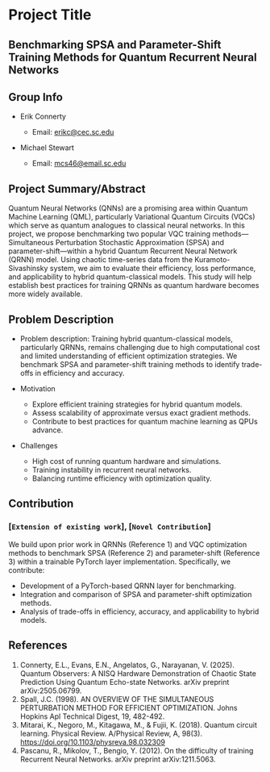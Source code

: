 # Project Title

## Benchmarking SPSA and Parameter-Shift Training Methods for Quantum Recurrent Neural Networks

## Group Info

* Erik Connerty

  * Email: [erikc@cec.sc.edu](mailto:erikc@cec.sc.edu)
* Michael Stewart

  * Email: [mcs46@email.sc.edu](mailto:mcs46@email.sc.edu)

## Project Summary/Abstract

Quantum Neural Networks (QNNs) are a promising area within Quantum Machine Learning (QML), particularly Variational Quantum Circuits (VQCs) which serve as quantum analogues to classical neural networks. In this project, we propose benchmarking two popular VQC training methods—Simultaneous Perturbation Stochastic Approximation (SPSA) and parameter-shift—within a hybrid Quantum Recurrent Neural Network (QRNN) model. Using chaotic time-series data from the Kuramoto-Sivashinsky system, we aim to evaluate their efficiency, loss performance, and applicability to hybrid quantum-classical models. This study will help establish best practices for training QRNNs as quantum hardware becomes more widely available.

## Problem Description

* Problem description: Training hybrid quantum-classical models, particularly QRNNs, remains challenging due to high computational cost and limited understanding of efficient optimization strategies. We benchmark SPSA and parameter-shift training methods to identify trade-offs in efficiency and accuracy.
* Motivation

  * Explore efficient training strategies for hybrid quantum models.
  * Assess scalability of approximate versus exact gradient methods.
  * Contribute to best practices for quantum machine learning as QPUs advance.
* Challenges

  * High cost of running quantum hardware and simulations.
  * Training instability in recurrent neural networks.
  * Balancing runtime efficiency with optimization quality.

## Contribution

### \[`Extension of existing work`], \[`Novel Contribution`]

We build upon prior work in QRNNs (Reference 1) and VQC optimization methods to benchmark SPSA (Reference 2) and parameter-shift (Reference 3) within a trainable PyTorch layer implementation. Specifically, we contribute:

* Development of a PyTorch-based QRNN layer for benchmarking.
* Integration and comparison of SPSA and parameter-shift optimization methods.
* Analysis of trade-offs in efficiency, accuracy, and applicability to hybrid models.

## References
1. Connerty, E.L., Evans, E.N., Angelatos, G., Narayanan, V. (2025). Quantum Observers: A NISQ Hardware Demonstration of Chaotic State Prediction Using Quantum Echo-state Networks. arXiv preprint arXiv:2505.06799.
2. Spall, J.C. (1998). AN OVERVIEW OF THE SIMULTANEOUS PERTURBATION METHOD FOR EFFICIENT OPTIMIZATION. Johns Hopkins Apl Technical Digest, 19, 482-492.
3. Mitarai, K., Negoro, M., Kitagawa, M., & Fujii, K. (2018). Quantum circuit learning. Physical Review. A/Physical Review, A, 98(3). https://doi.org/10.1103/physreva.98.032309
4. Pascanu, R., Mikolov, T., Bengio, Y. (2012). On the difficulty of training Recurrent Neural Networks. arXiv preprint arXiv:1211.5063.
